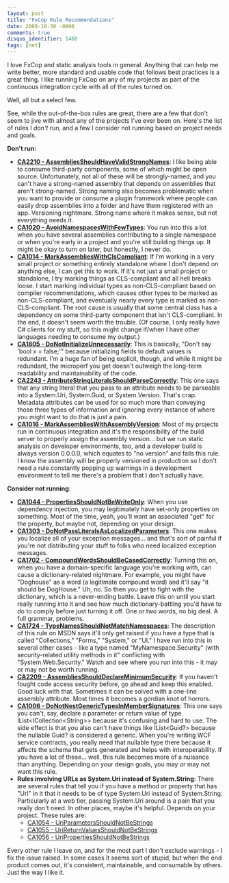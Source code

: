 ```yaml
---
layout: post
title: "FxCop Rule Recommendations"
date: 2008-10-30 -0800
comments: true
disqus_identifier: 1460
tags: [net]
---
```

I love FxCop and static analysis tools in general. Anything that can
help me write better, more standard and usable code that follows best
practices is a great thing. I like running FxCop on any of my projects
as part of the continuous integration cycle with all of the rules turned
on.

Well, all but a select few.

See, while the out-of-the-box rules are great, there are a few that
don't seem to jive with almost any of the projects I've ever been on.
Here's the list of rules I *don't* run, and a few I consider not running
based on project needs and goals.

**Don't run:**

-   **[CA2210 -
    AssembliesShouldHaveValidStrongNames](http://msdn.microsoft.com/en-us/library/ms182127.aspx)**:
    I like being able to consume third-party components, some of which
    might be open source. Unfortunately, not all of these will be
    strongly-named, and you can't have a strong-named assembly that
    depends on assemblies that aren't strong-named. Strong naming also
    becomes problematic when you want to provide or consume a plugin
    framework where people can easily drop assemblies into a folder and
    have them registered with an app. Versioning nightmare. Strong name
    where it makes sense, but not everything needs it.
-   **[CA1020 -
    AvoidNamespacesWithFewTypes](http://msdn.microsoft.com/en-us/library/ms182130.aspx)**:
    You run into this a lot when you have several assemblies
    contributing to a single namespace or when you're early in a project
    and you're still building things up. It might be okay to turn on
    later, but honestly, I never do.
-   **[CA1014 -
    MarkAssembliesWithClsCompliant](http://msdn.microsoft.com/en-us/library/ms182156.aspx)**:
    If I'm working in a very small project or something entirely
    standalone where I don't depend on anything else, I can get this to
    work. If it's not just a small project or standalone, I try marking
    things as CLS-compliant and all hell breaks loose. I start marking
    individual types as non-CLS-compliant based on compiler
    recommendations, which causes other types to be marked as
    non-CLS-compliant, and eventually nearly every type is marked as
    non-CLS-compliant. The root cause is usually that some central class
    has a dependency on some third-party component that isn't
    CLS-compliant. In the end, it doesn't seem worth the trouble. (Of
    course, I only really have C\# clients for my stuff, so this might
    change if/when I have other languages needing to consume my output.)
-   **[CA1805 -
    DoNotInitializeUnnecessarily](http://msdn.microsoft.com/en-us/library/ms182274.aspx)**:
    This is basically, "Don't say 'bool x = false;'" because
    initializing fields to default values is redundant. I'm a huge fan
    of being explicit, though, and while it might be redundant, the
    microperf you get doesn't outweigh the long-term readability and
    maintainability of the code.
-   **[CA2243 -
    AttributeStringLiteralsShouldParseCorrectly](http://msdn.microsoft.com/en-us/library/bb264490.aspx)**:
    This one says that any string literal that you pass to an attribute
    needs to be parseable into a System.Uri, System.Guid, or
    System.Version. That's crap. Metadata attributes can be used for so
    much more than conveying those three types of information and
    ignoring every instance of where you might want to do that is just a
    pain.
-   **[CA1016 -
    MarkAssembliesWithAssemblyVersion](http://msdn.microsoft.com/en-us/library/ms182155.aspx)**:
    Most of my projects run in continuous integration and it's the
    responsibility of the build server to properly assign the assembly
    version... but we run static analysis on developer environments,
    too, and a developer build is always version 0.0.0.0, which equates
    to "no version" and fails this rule. I know the assembly will be
    properly versioned in production so I don't need a rule constantly
    popping up warnings in a development environment to tell me there's
    a problem that I don't actually have.

**Consider not running**:

-   **[CA1044 -
    PropertiesShouldNotBeWriteOnly](http://msdn.microsoft.com/en-us/library/ms182165.aspx)**:
    When you use dependency injection, you may legitimately have
    set-only properties on something. Most of the time, yeah, you'll
    want an associated "get" for the property, but maybe not, depending
    on your design.
-   **[CA1303 -
    DoNotPassLiteralsAsLocalizedParameters](http://msdn.microsoft.com/en-us/library/ms182187(VS.80).aspx)**:
    This one makes you localize all of your exception messages... and
    that's sort of painful if you're not distributing your stuff to
    folks who need localized exception messages.
-   **[CA1702 -
    CompoundWordsShouldBeCasedCorrectly](http://msdn.microsoft.com/en-us/library/bb264474.aspx)**:
    Turning this on, when you have a domain-specific language you're
    working with, can cause a dictionary-related nightmare. For example,
    you might have "Doghouse" as a word (a legitimate compound word) and
    it'll say "it should be DogHouse." Uh, no. So then you get to fight
    with the dictionary, which is a never-ending battle. Leave this on
    until you start really running into it and see how much
    dictionary-battling you'd have to do to comply before just turning
    it off. One or two words, no big deal. A full grammar, problems.
-   **[CA1724 -
    TypeNamesShouldNotMatchNamespaces](http://msdn.microsoft.com/en-us/library/ms182257.aspx)**:
    The description of this rule on MSDN says it'll only get raised if
    you have a type that is called "Collections," "Forms," "System," or
    "UI." I have run into this in several other cases - like a type
    named "MyNamespace.Security" (with security-related utility methods
    in it" conflicting with "System.Web.Security." Watch and see where
    you run into this - it may or may not be worth running.
-   **[CA2209 -
    AssembliesShouldDeclareMinimumSecurity](http://msdn.microsoft.com/en-us/library/ms182325(VS.80).aspx)**:
    If you haven't fought code access security before, go ahead and keep
    this enabled. Good luck with that. Sometimes it can be solved with a
    one-line assembly attribute. Most times it becomes a gordian knot of
    horrors.
-   **[CA1006 -
    DoNotNestGenericTypesInMemberSignatures](http://msdn.microsoft.com/en-us/library/ms182144.aspx)**:
    This one says you can't, say, declare a parameter or return value of
    type IList\<ICollection\<String\>\> because it's confusing and hard
    to use. The side effect is that you also can't have things like
    IList\<Guid?\> because the nullable Guid? is considered a generic.
    When you're writing WCF service contracts, you really need that
    nullable type there because it affects the schema that gets
    generated and helps with interoperability. If you have a lot of
    these... well, this rule becomes more of a nuisance than anything.
    Depending on your design goals, you may or may not want this rule.
-   **Rules involving URLs as System.Uri instead of System.String**:
    There are several rules that tell you if you have a method or
    property that has "Url" in it that it needs to be of type System.Uri
    instead of System.String. Particularly at a web tier, passing
    System.Uri around is a pain that you really don't need. In other
    places, maybe it's helpful. Depends on your project. These rules
    are:
    -   [CA1054 -
        UriParametersShouldNotBeStrings](http://msdn.microsoft.com/en-us/library/ms182174.aspx)
    -   [CA1055 -
        UriReturnValuesShouldNotBeStrings](http://msdn.microsoft.com/en-us/library/ms182176.aspx)
    -   [CA1056 -
        UriPropertiesShouldNotBeStrings](http://msdn.microsoft.com/en-us/library/ms182175.aspx)

Every other rule I leave on, and for the most part I don't exclude
warnings - I fix the issue raised. In some cases it seems sort of
stupid, but when the end product comes out, it's consistent,
maintainable, and consumable by others. Just the way I like it.

